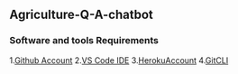 ## Agriculture-Q-A-chatbot

### Software and tools Requirements

1.[Github Account](https//github.com)
2.[VS Code IDE](https://code.visualstudio.com/)
3.[HerokuAccount](https://heroku.com)
4.[GitCLI](https://https://git-scm.com/book/en/v2/Getting-Started-The-Command-Line)